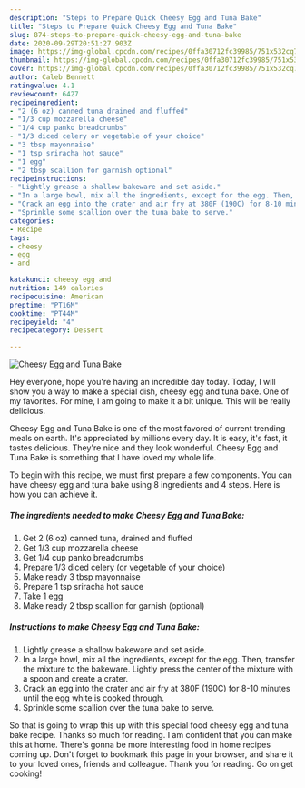 ```yaml
---
description: "Steps to Prepare Quick Cheesy Egg and Tuna Bake"
title: "Steps to Prepare Quick Cheesy Egg and Tuna Bake"
slug: 874-steps-to-prepare-quick-cheesy-egg-and-tuna-bake
date: 2020-09-29T20:51:27.903Z
image: https://img-global.cpcdn.com/recipes/0ffa30712fc39985/751x532cq70/cheesy-egg-and-tuna-bake-recipe-main-photo.jpg
thumbnail: https://img-global.cpcdn.com/recipes/0ffa30712fc39985/751x532cq70/cheesy-egg-and-tuna-bake-recipe-main-photo.jpg
cover: https://img-global.cpcdn.com/recipes/0ffa30712fc39985/751x532cq70/cheesy-egg-and-tuna-bake-recipe-main-photo.jpg
author: Caleb Bennett
ratingvalue: 4.1
reviewcount: 6427
recipeingredient:
- "2 (6 oz) canned tuna drained and fluffed"
- "1/3 cup mozzarella cheese"
- "1/4 cup panko breadcrumbs"
- "1/3 diced celery or vegetable of your choice"
- "3 tbsp mayonnaise"
- "1 tsp sriracha hot sauce"
- "1 egg"
- "2 tbsp scallion for garnish optional"
recipeinstructions:
- "Lightly grease a shallow bakeware and set aside."
- "In a large bowl, mix all the ingredients, except for the egg. Then, transfer the mixture to the bakeware. Lightly press the center of the mixture with a spoon and create a crater."
- "Crack an egg into the crater and air fry at 380F (190C) for 8-10 minutes until the egg white is cooked through."
- "Sprinkle some scallion over the tuna bake to serve."
categories:
- Recipe
tags:
- cheesy
- egg
- and

katakunci: cheesy egg and 
nutrition: 149 calories
recipecuisine: American
preptime: "PT16M"
cooktime: "PT44M"
recipeyield: "4"
recipecategory: Dessert

---
```



![Cheesy Egg and Tuna Bake](https://img-global.cpcdn.com/recipes/0ffa30712fc39985/751x532cq70/cheesy-egg-and-tuna-bake-recipe-main-photo.jpg)

Hey everyone, hope you're having an incredible day today. Today, I will show you a way to make a special dish, cheesy egg and tuna bake. One of my favorites. For mine, I am going to make it a bit unique. This will be really delicious.

Cheesy Egg and Tuna Bake is one of the most favored of current trending meals on earth. It's appreciated by millions every day. It is easy, it's fast, it tastes delicious. They're nice and they look wonderful. Cheesy Egg and Tuna Bake is something that I have loved my whole life.




To begin with this recipe, we must first prepare a few components. You can have cheesy egg and tuna bake using 8 ingredients and 4 steps. Here is how you can achieve it.

<!--inarticleads1-->

##### The ingredients needed to make Cheesy Egg and Tuna Bake:

1. Get 2 (6 oz) canned tuna, drained and fluffed
1. Get 1/3 cup mozzarella cheese
1. Get 1/4 cup panko breadcrumbs
1. Prepare 1/3 diced celery (or vegetable of your choice)
1. Make ready 3 tbsp mayonnaise
1. Prepare 1 tsp sriracha hot sauce
1. Take 1 egg
1. Make ready 2 tbsp scallion for garnish (optional)




<!--inarticleads2-->

##### Instructions to make Cheesy Egg and Tuna Bake:

1. Lightly grease a shallow bakeware and set aside.
1. In a large bowl, mix all the ingredients, except for the egg. Then, transfer the mixture to the bakeware. Lightly press the center of the mixture with a spoon and create a crater.
1. Crack an egg into the crater and air fry at 380F (190C) for 8-10 minutes until the egg white is cooked through.
1. Sprinkle some scallion over the tuna bake to serve.




So that is going to wrap this up with this special food cheesy egg and tuna bake recipe. Thanks so much for reading. I am confident that you can make this at home. There's gonna be more interesting food in home recipes coming up. Don't forget to bookmark this page in your browser, and share it to your loved ones, friends and colleague. Thank you for reading. Go on get cooking!
